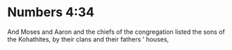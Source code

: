 # Numbers 4:34

And Moses and Aaron and the chiefs of the congregation listed the sons of the Kohathites, by their clans and their fathers ’ houses,
